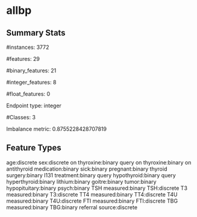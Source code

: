 # allbp

## Summary Stats

#instances: 3772

#features: 29

  #binary_features: 21

  #integer_features: 8

  #float_features: 0

Endpoint type: integer

#Classes: 3

Imbalance metric: 0.8755228428707819

## Feature Types

 age:discrete
sex:discrete
on thyroxine:binary
query on thyroxine:binary
on antithyroid medication:binary
sick:binary
pregnant:binary
thyroid surgery:binary
I131 treatment:binary
query hypothyroid:binary
query hyperthyroid:binary
lithium:binary
goitre:binary
tumor:binary
hypopituitary:binary
psych:binary
TSH measured:binary
TSH:discrete
T3 measured:binary
T3:discrete
TT4 measured:binary
TT4:discrete
T4U measured:binary
T4U:discrete
FTI measured:binary
FTI:discrete
TBG measured:binary
TBG:binary
referral source:discrete

